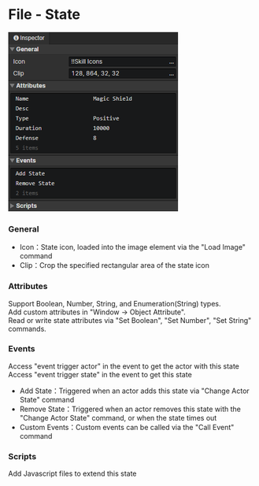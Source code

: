 # File - State

![](img/file-state-1.png)

### General

- Icon：State icon, loaded into the image element via the "Load Image" command
- Clip：Crop the specified rectangular area of the state icon

### Attributes

Support Boolean, Number, String, and Enumeration(String) types.  
Add custom attributes in "Window -> Object Attribute".  
Read or write state attributes via "Set Boolean", "Set Number", "Set String" commands.

### Events

Access "event trigger actor" in the event to get the actor with this state  
Access "event trigger state" in the event to get this state

- Add State：Triggered when an actor adds this state via "Change Actor State" command
- Remove State：Triggered when an actor removes this state with the "Change Actor State" command, or when the state times out
- Custom Events：Custom events can be called via the "Call Event" command

### Scripts

Add Javascript files to extend this state